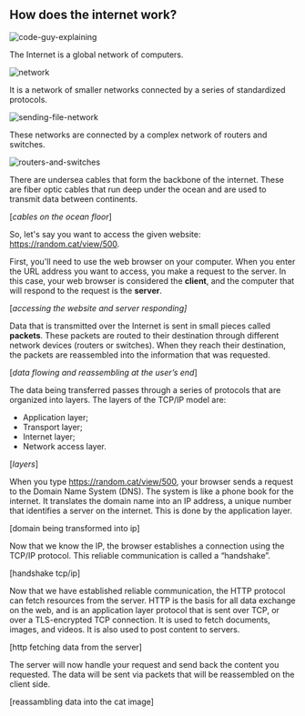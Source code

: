 ## How does the internet work?

![code-guy-explaining](https://github.com/aloefflerj/roadmaps/assets/51006938/d4300ff4-65c4-410c-b133-27578f79f942)

The Internet is a global network of computers.

![network](https://github.com/aloefflerj/roadmaps/assets/51006938/9b3c6696-1943-4ae3-b5da-8aa81d3500ee)

It is a network of smaller networks connected by a series of standardized protocols.

![sending-file-network](https://github.com/aloefflerj/roadmaps/assets/51006938/d6e888a3-06e7-4aa3-a26a-b936f270fc41)

These networks are connected by a complex network of routers and switches.

![routers-and-switches](https://github.com/aloefflerj/roadmaps/assets/51006938/90c4efb7-7670-4f5c-9762-99fe82da1b26)

There are undersea cables that form the backbone of the internet. These are fiber optic cables that run deep under the ocean and are used to transmit data between continents.

[*cables on the ocean floor*]

So, let's say you want to access the given website: https://random.cat/view/500.

First, you'll need to use the web browser on your computer. When you enter the URL address you want to access, you make a request to the server. In this case, your web browser is considered the **client**, and the computer that will respond to the request is the **server**.

[*accessing the website and server responding]*

Data that is transmitted over the Internet is sent in small pieces called **packets**. These packets are routed to their destination through different network devices (routers or switches). When they reach their destination, the packets are reassembled into the information that was requested.

[*data flowing and reassembling at the user’s end*]

The data being transferred passes through a series of protocols that are organized into layers. The layers of the TCP/IP model are:

- Application layer;
- Transport layer;
- Internet layer;
- Network access layer.

[*layers*]

When you type https://random.cat/view/500, your browser sends a request to the Domain Name System (DNS). The system is like a phone book for the internet. It translates the domain name into an IP address, a unique number that identifies a server on the internet. This is done by the application layer.

[domain being transformed into ip]

Now that we know the IP, the browser establishes a connection using the TCP/IP protocol. This reliable communication is called a “handshake”.

[handshake tcp/ip]

Now that we have established reliable communication, the HTTP protocol can fetch resources from the server. HTTP is the basis for all data exchange on the web, and is an application layer protocol that is sent over TCP, or over a TLS-encrypted TCP connection. It is used to fetch documents, images, and videos. It is also used to post content to servers.

[http fetching data from the server]

The server will now handle your request and send back the content you requested. The data will be sent via packets that will be reassembled on the client side.

[reassambling data into the cat image]
